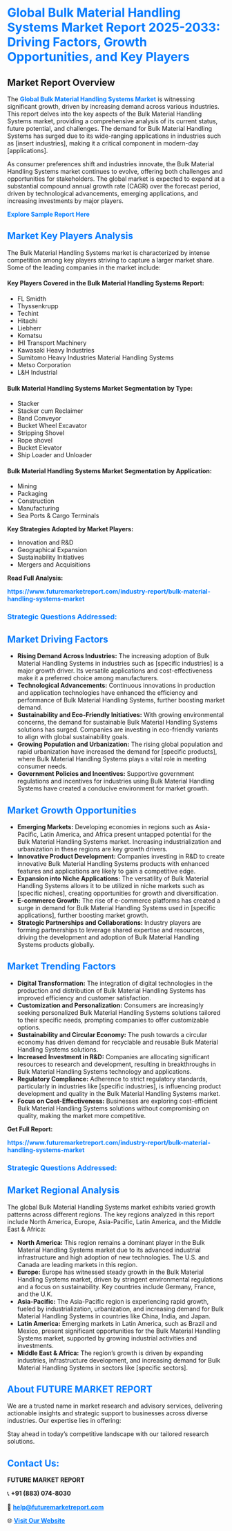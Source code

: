 <h1 style="color: #007BFF;">Global Bulk Material Handling Systems Market Report 2025-2033: Driving Factors, Growth Opportunities, and Key Players</h1>

<section id="overview">
<h2>Market Report Overview</h2>
<p>The <a href="https://www.futuremarketreport.com/industry-report/bulk-material-handling-systems-market" style="color: #007BFF; text-decoration: none;"><strong>Global Bulk Material Handling Systems Market</strong></a> is witnessing significant growth, driven by increasing demand across various industries. This report delves into the key aspects of the Bulk Material Handling Systems market, providing a comprehensive analysis of its current status, future potential, and challenges. The demand for Bulk Material Handling Systems has surged due to its wide-ranging applications in industries such as [insert industries], making it a critical component in modern-day [applications].</p>
<p>As consumer preferences shift and industries innovate, the Bulk Material Handling Systems market continues to evolve, offering both challenges and opportunities for stakeholders. The global market is expected to expand at a substantial compound annual growth rate (CAGR) over the forecast period, driven by technological advancements, emerging applications, and increasing investments by major players.</p>
</section>

<section id="overview">
<p><a href="https://www.futuremarketreport.com/request-sample/reportId=54275" style="color: #007BFF; text-decoration: none;"><strong>Explore Sample Report Here</strong></a></p>
</section>

<section id="key-players">
<h2 style="color: #007BFF;">Market Key Players Analysis</h2>
<p>The Bulk Material Handling Systems market is characterized by intense competition among key players striving to capture a larger market share. Some of the leading companies in the market include:</p>
<h4>Key Players Covered in the Bulk Material Handling Systems Report:</h4>
<ul><li>FL Smidth</li><li>Thyssenkrupp</li><li>Techint</li><li>Hitachi</li><li>Liebherr</li><li>Komatsu</li><li>IHI Transport Machinery</li><li>Kawasaki Heavy Industries</li><li>Sumitomo Heavy Industries Material Handling Systems</li><li>Metso Corporation</li><li>L&amp;H Industrial</li></ul>
<h4>Bulk Material Handling Systems Market Segmentation by Type:</h4>
<ul><li>Stacker</li><li>Stacker cum Reclaimer</li><li>Band Conveyor</li><li>Bucket Wheel Excavator</li><li>Stripping Shovel</li><li>Rope shovel</li><li>Bucket Elevator</li><li>Ship Loader and Unloader</li></ul>

<h4>Bulk Material Handling Systems Market Segmentation by Application:</h4>
<ul><li>Mining</li><li>Packaging</li><li>Construction</li><li>Manufacturing</li><li>Sea Ports &amp; Cargo Terminals</li></ul>
<p><strong>Key Strategies Adopted by Market Players:</strong></p>
<ul>
<li>Innovation and R&D</li>
<li>Geographical Expansion</li>
<li>Sustainability Initiatives</li>
<li>Mergers and Acquisitions</li>
</ul>
</section>

<section>
<p><strong>Read Full Analysis: </strong></p><a href="https://www.futuremarketreport.com/industry-report/bulk-material-handling-systems-market" style="color: #007BFF; text-decoration: none;"><strong>https://www.futuremarketreport.com/industry-report/bulk-material-handling-systems-market</strong></a>
<h3 style="color: #007BFF;">Strategic Questions Addressed:</h3>
</section>

<section id="driving-factors">
<h2 style="color: #007BFF;">Market Driving Factors</h2>
<ul>
<li><strong>Rising Demand Across Industries:</strong> The increasing adoption of Bulk Material Handling Systems in industries such as [specific industries] is a major growth driver. Its versatile applications and cost-effectiveness make it a preferred choice among manufacturers.</li>
<li><strong>Technological Advancements:</strong> Continuous innovations in production and application technologies have enhanced the efficiency and performance of Bulk Material Handling Systems, further boosting market demand.</li>
<li><strong>Sustainability and Eco-Friendly Initiatives:</strong> With growing environmental concerns, the demand for sustainable Bulk Material Handling Systems solutions has surged. Companies are investing in eco-friendly variants to align with global sustainability goals.</li>
<li><strong>Growing Population and Urbanization:</strong> The rising global population and rapid urbanization have increased the demand for [specific products], where Bulk Material Handling Systems plays a vital role in meeting consumer needs.</li>
<li><strong>Government Policies and Incentives:</strong> Supportive government regulations and incentives for industries using Bulk Material Handling Systems have created a conducive environment for market growth.</li>
</ul>
</section>

<section id="growth-opportunities">
<h2 style="color: #007BFF;">Market Growth Opportunities</h2>
<ul>
<li><strong>Emerging Markets:</strong> Developing economies in regions such as Asia-Pacific, Latin America, and Africa present untapped potential for the Bulk Material Handling Systems market. Increasing industrialization and urbanization in these regions are key growth drivers.</li>
<li><strong>Innovative Product Development:</strong> Companies investing in R&D to create innovative Bulk Material Handling Systems products with enhanced features and applications are likely to gain a competitive edge.</li>
<li><strong>Expansion into Niche Applications:</strong> The versatility of Bulk Material Handling Systems allows it to be utilized in niche markets such as [specific niches], creating opportunities for growth and diversification.</li>
<li><strong>E-commerce Growth:</strong> The rise of e-commerce platforms has created a surge in demand for Bulk Material Handling Systems used in [specific applications], further boosting market growth.</li>
<li><strong>Strategic Partnerships and Collaborations:</strong> Industry players are forming partnerships to leverage shared expertise and resources, driving the development and adoption of Bulk Material Handling Systems products globally.</li>
</ul>
</section>

<section id="trending-factors">
<h2 style="color: #007BFF;">Market Trending Factors</h2>
<ul>
<li><strong>Digital Transformation:</strong> The integration of digital technologies in the production and distribution of Bulk Material Handling Systems has improved efficiency and customer satisfaction.</li>
<li><strong>Customization and Personalization:</strong> Consumers are increasingly seeking personalized Bulk Material Handling Systems solutions tailored to their specific needs, prompting companies to offer customizable options.</li>
<li><strong>Sustainability and Circular Economy:</strong> The push towards a circular economy has driven demand for recyclable and reusable Bulk Material Handling Systems solutions.</li>
<li><strong>Increased Investment in R&D:</strong> Companies are allocating significant resources to research and development, resulting in breakthroughs in Bulk Material Handling Systems technology and applications.</li>
<li><strong>Regulatory Compliance:</strong> Adherence to strict regulatory standards, particularly in industries like [specific industries], is influencing product development and quality in the Bulk Material Handling Systems market.</li>
<li><strong>Focus on Cost-Effectiveness:</strong> Businesses are exploring cost-efficient Bulk Material Handling Systems solutions without compromising on quality, making the market more competitive.</li>
</ul>
</section>

<section>
<p><strong>Get Full Report: </strong></p><a href="https://www.futuremarketreport.com/industry-report/bulk-material-handling-systems-market" style="color: #007BFF; text-decoration: none;"><strong>https://www.futuremarketreport.com/industry-report/bulk-material-handling-systems-market</strong></a>
<h3 style="color: #007BFF;">Strategic Questions Addressed:</h3>
</section>


<section id="regional-analysis">
<h2 style="color: #007BFF;">Market Regional Analysis</h2>
<p>The global Bulk Material Handling Systems market exhibits varied growth patterns across different regions. The key regions analyzed in this report include North America, Europe, Asia-Pacific, Latin America, and the Middle East & Africa:</p>
<ul>
<li><strong>North America:</strong> This region remains a dominant player in the Bulk Material Handling Systems market due to its advanced industrial infrastructure and high adoption of new technologies. The U.S. and Canada are leading markets in this region.</li>
<li><strong>Europe:</strong> Europe has witnessed steady growth in the Bulk Material Handling Systems market, driven by stringent environmental regulations and a focus on sustainability. Key countries include Germany, France, and the U.K.</li>
<li><strong>Asia-Pacific:</strong> The Asia-Pacific region is experiencing rapid growth, fueled by industrialization, urbanization, and increasing demand for Bulk Material Handling Systems in countries like China, India, and Japan.</li>
<li><strong>Latin America:</strong> Emerging markets in Latin America, such as Brazil and Mexico, present significant opportunities for the Bulk Material Handling Systems market, supported by growing industrial activities and investments.</li>
<li><strong>Middle East & Africa:</strong> The region’s growth is driven by expanding industries, infrastructure development, and increasing demand for Bulk Material Handling Systems in sectors like [specific sectors].</li>
</ul>
</section>

<footer>
<h2 style="color: #007BFF;">About FUTURE MARKET REPORT</h2>
<p>We are a trusted name in market research and advisory services, delivering actionable insights and strategic support to businesses across diverse industries. Our expertise lies in offering:</p>

<p>Stay ahead in today’s competitive landscape with our tailored research solutions.</p>

<h2 style="color: #007BFF;">Contact Us:</h2>
<p><strong>FUTURE MARKET REPORT</strong></p>
<p>📞 <strong>+91 (883) 074-8030</strong></p>
<p>📧 <strong><a href="mailto:help@futuremarketreport.com" style="color: #007BFF;">help@futuremarketreport.com</a></strong></p>
<p>🌐 <strong><a href="https://www.futuremarketreport.com/" style="color: #007BFF;">Visit Our Website</a></strong></p>
</footer>
